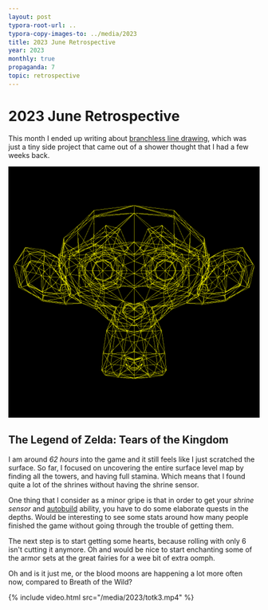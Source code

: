 ```yaml
---
layout: post
typora-root-url: ..
typora-copy-images-to: ../media/2023
title: 2023 June Retrospective
year: 2023
monthly: true
propaganda: 7
topic: retrospective
---
```


2023 June Retrospective
=========================

This month I ended up writing about [branchless line drawing][bln], which was just a tiny side project that came out of a shower thought that I had a few weeks back.

![suzanne](/media/2023/suzanne.png)

## The Legend of Zelda: Tears of the Kingdom

I am around *62 hours* into the game and it still feels like I just scratched the surface. So far, I focused on uncovering the entire surface level map by finding all the towers, and having full stamina. Which means that I found quite a lot of the shrines without having the shrine sensor.

One thing that I consider as a minor gripe is that in order to get your *shrine sensor* and [autobuild][autobuild] ability, you have to do some elaborate quests in the depths. Would be interesting to see some stats around how many people finished the game without going through the trouble of getting them.

The next step is to start getting some hearts, because rolling with only 6 isn't cutting it anymore. Oh and would be nice to start enchanting some of the armor sets at the great fairies for a wee bit of extra oomph.

Oh and is it just me, or the blood moons are happening a lot more often now, compared to Breath of the Wild?

{% include video.html src="/media/2023/totk3.mp4" %}

[bln]: /2023/06/25/branchless-line-drawing/
[autobuild]: https://zelda.fandom.com/wiki/Autobuild
